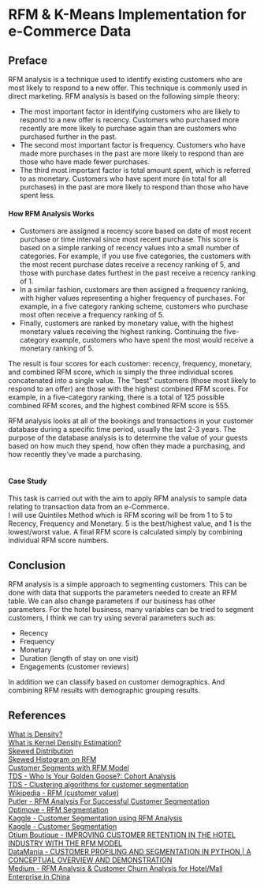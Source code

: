# RFM & K-Means Implementation for e-Commerce Data
## Preface
RFM analysis is a technique used to identify existing customers who are most likely to respond to a new offer. This technique is commonly used in direct marketing. RFM analysis is based on the following simple theory:
- The most important factor in identifying customers who are likely to respond to a new offer is recency. Customers who purchased more recently are more likely to purchase again than are customers who purchased further in the past.
- The second most important factor is frequency. Customers who have made more purchases in the past are more likely to respond than are those who have made fewer purchases.
- The third most important factor is total amount spent, which is referred to as monetary. Customers who have spent more (in total for all purchases) in the past are more likely to respond than those who have spent less.

#### How RFM Analysis Works
- Customers are assigned a recency score based on date of most recent purchase or time interval since most recent purchase. This score is based on a simple ranking of recency values into a small number of categories. For example, if you use five categories, the customers with the most recent purchase dates receive a recency ranking of 5, and those with purchase dates furthest in the past receive a recency ranking of 1.
- In a similar fashion, customers are then assigned a frequency ranking, with higher values representing a higher frequency of purchases. For example, in a five category ranking scheme, customers who purchase most often receive a frequency ranking of 5.
- Finally, customers are ranked by monetary value, with the highest monetary values receiving the highest ranking. Continuing the five-category example, customers who have spent the most would receive a monetary ranking of 5.

The result is four scores for each customer: recency, frequency, monetary, and combined RFM score, which is simply the three individual scores concatenated into a single value. The "best" customers (those most likely to respond to an offer) are those with the highest combined RFM scores. For example, in a five-category ranking, there is a total of 125 possible combined RFM scores, and the highest combined RFM score is 555.

RFM analysis looks at all of the bookings and transactions in your customer database during a specific time period, usually the last 2-3 years. The purpose of the database analysis is to determine the value of your guests based on how much they spend, how often they made a purchasing, and how recently they’ve made a purchasing.<br><br>

#### Case Study
This task is carried out with the aim to apply RFM analysis to sample data relating to transaction data from an e-Commerce.<br>
I will use Quintiles Method which is RFM scoring will be from 1 to 5 to Recency, Frequency and Monetary. 5 is the best/highest value, and 1 is the lowest/worst value. A final RFM score is calculated simply by combining individual RFM score numbers.<br>


## Conclusion
RFM analysis is a simple approach to segmenting customers. This can be done with data that supports the parameters needed to create an RFM table. We can also change parameters if our business has other parameters.
For the hotel business, many variables can be tried to segment customers, I think we can try using several parameters such as:
- Recency
- Frequency
- Monetary
- Duration (length of stay on one visit)
- Engagements (customer reviews)

In addition we can classify based on customer demographics. And combining RFM results with demographic grouping results.


## References        
<div>
    <a href='https://www.data-to-viz.com/graph/density.html'>What is Density?</a>
    <br>
    <a href='https://chemicalstatistician.wordpress.com/2013/06/09/exploratory-data-analysis-kernel-density-estimation-in-r-on-ozone-pollution-data-in-new-york-and-ozonopolis/'>What is Kernel Density Estimation?</a>
    <br>
    <a href='https://www.statisticshowto.datasciencecentral.com/probability-and-statistics/skewed-distribution/#targetText=In%20a%20normal%20distribution%2C%20the,the%20right%20of%20the%20median.'>Skewed Distribution</a>
    <br>
    <a href='https://www.ibm.com/support/knowledgecenter/en/SSLVMB_24.0.0/spss/rfm/idh_rfm_output_transactions.html'>Skewed Histogram on RFM</a>
    <br>
    <a href='https://www.putler.com/rfm-analysis/'>Customer Segments with RFM Model</a>
    <br>
    <a href='https://towardsdatascience.com/who-is-your-golden-goose-cohort-analysis-50c9de5dbd31'>TDS - Who Is Your Golden Goose?: Cohort Analysis</a>
    <br>
    <a href='https://towardsdatascience.com/clustering-algorithms-for-customer-segmentation-af637c6830ac'>TDS - Clustering algorithms for customer segmentation</a>
    <br>
    <a href='https://en.wikipedia.org/wiki/RFM_(customer_value)'>Wikipedia - RFM (customer value)</a>
    <br>
    <a href='https://www.putler.com/rfm-analysis/'>Putler - RFM Analysis For Successful Customer Segmentation</a>
    <br>
    <a href='https://www.optimove.com/resources/learning-center/rfm-segmentation'>Optimove - RFM Segmentation</a>
    <br>
    <a href='https://www.kaggle.com/sarahm/customer-segmentation-using-rfm-analysis'>Kaggle - Customer Segmentation using RFM Analysis</a>
    <br>
    <a href='https://www.kaggle.com/fabiendaniel/customer-segmentation'>Kaggle - Customer Segmentation</a>
    <br>
    <a href='https://dialedseo.com/customer-retention-in-hotel-industry-rfm-model/'>Otium Boutique - IMPROVING CUSTOMER RETENTION IN THE HOTEL INDUSTRY WITH THE RFM MODEL</a>
    <br>
    <a href='https://www.data-mania.com/blog/customer-profiling-and-segmentation-in-python/'>DataMania - CUSTOMER PROFILING AND SEGMENTATION IN PYTHON | A CONCEPTUAL OVERVIEW AND DEMONSTRATION</a>
    <br>
    <a href='https://medium.com/@henryfeng/rfm-analysis-customer-churn-analysis-for-hotel-mall-enterprise-in-china-d2c6dc794d27'>Medium - RFM Analysis & Customer Churn Analysis for Hotel/Mall Enterprise in China</a>
</div>
